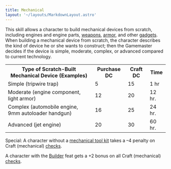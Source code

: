 ```yaml
---
title: Mechanical
layout: '~/layouts/MarkdownLayout.astro'
---
```

This skill allows a character to build mechanical devices from scratch,
including engines and engine parts,
[weapons](/modern.d20.srd/equipment/equipment.weapons),
[armor](/modern.d20.srd/equipment/armor.general), and other
[gadgets](/modern.d20.srd/equipment/equipment.general). When building a
mechanical device from scratch, the character describes the kind of device he
or she wants to construct; then the Gamemaster decides if the device is
simple, moderate, complex, or advanced compared to current technology.


<table> <tr><th> Type of Scratch-Built Mechanical Device (Examples)</th> <th>Purchase DC</th> <th>Craft DC</th> <th>Time </th></tr> <tr><td> Simple (tripwire trap)</td><td> 5</td><td> 15</td><td> 1 hr </td></tr> <tr class="shaded"><td> Moderate (engine component, light armor)</td><td> 12</td><td> 20</td><td> 12 hr. </td></tr> <tr><td> Complex (automobile engine, 9mm autoloader handgun)</td><td> 16</td><td> 25</td><td> 24 hr. </td></tr> <tr class="shaded"><td> Advanced (jet engine)</td><td> 20</td><td> 30</td><td> 60 hr. </td></tr> </table>



Special: A character without a [mechanical tool kit](/modern.d20.srd/equipment/professional.equipment) takes a –4 penalty on
Craft (mechanical) [checks](/modern.d20.srd/skills/skill.basics).

A character with the [Builder](/modern.d20.srd/feats/builder) feat gets a +2
bonus on all Craft (mechanical)
[checks](/modern.d20.srd/skills/skill.basics).

